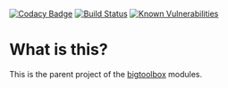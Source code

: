 [![Codacy Badge](https://api.codacy.com/project/badge/Grade/fb9c1efc681f40759ea99d4aeffd486c)](https://www.codacy.com/manual/IncPlusPlus/bigtoolbox-parent?utm_source=github.com&amp;utm_medium=referral&amp;utm_content=IncPlusPlus/bigtoolbox-parent&amp;utm_campaign=Badge_Grade)
[![Build Status](https://travis-ci.com/IncPlusPlus/bigtoolbox-parent.svg?branch=master)](https://travis-ci.com/IncPlusPlus/bigtoolbox-parent)
[![Known Vulnerabilities](https://snyk.io//test/github/IncPlusPlus/bigtoolbox-parent/badge.svg?targetFile=pom.xml)](https://snyk.io//test/github/IncPlusPlus/bigtoolbox-parent?targetFile=pom.xml)

# What is this?
This is the parent project of the [bigtoolbox](https://github.com/IncPlusPlus/bigtoolbox) modules.